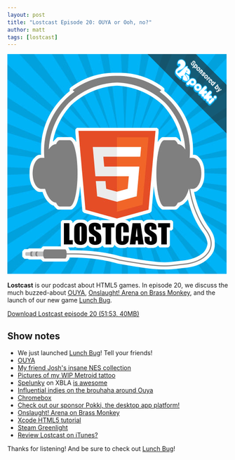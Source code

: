 ```yaml
---
layout: post
title: "Lostcast Episode 20: OUYA or Ooh, no?"
author: matt
tags: [lostcast]
---
```

<div class="full-frame">
	<img alt="Lostcast logo" src="/media/images/lostcast/custom/pokki.png">
</div>


**Lostcast** is our podcast about HTML5 games. In episode 20, we discuss the much buzzed-about [OUYA](http://www.kickstarter.com/projects/ouya/ouya-a-new-kind-of-video-game-console), [Onslaught! Arena on Brass Monkey](http://playbrassmonkey.com/onslaught-arena), and the launch of our new game [Lunch Bug](http://www.lunchbug.com/).

<a class="download-podcast" href="http://media.lostdecadegames.com/lostcast/lostcast_episode_20_ouya_or_ooh_no.mp3">
	Download Lostcast episode 20 (51:53, 40MB)
</a>

## Show notes

* We just launched [Lunch Bug](http://www.lunchbug.com/)! Tell your friends!
* [OUYA](http://www.kickstarter.com/projects/ouya/ouya-a-new-kind-of-video-game-console)
* [My friend Josh's insane NES collection](http://ka.richtaur.com/nesscans.htm)
* [Pictures of my WIP Metroid tattoo](https://twitter.com/#!/zeldamarie/media/slideshow?url=http%3A%2F%2Flockerz.com%2Fs%2F191459820)
* [Spelunky](http://spelunkyworld.com/) on XBLA [is awesome](http://raptr.com/richtaur/wall)
* [Influential indies on the brouhaha around Ouya](http://www.joystiq.com/2012/07/16/influential-indies-on-the-brouhaha-around-ouya/)
* [Chromebox](http://www.google.com/intl/en/chrome/devices/chromebox.html)
* [Check out our sponsor Pokki, the desktop app platform!](http://www.pokki.com/)
* [Onslaught! Arena on Brass Monkey](http://playbrassmonkey.com/onslaught-arena)
* [Xcode HTML5 tutorial](http://www.lostdecadegames.com/how-to-embed-html5-into-a-native-mac-osx-app/)
* [Steam Greenlight](http://steamcommunity.com/greenlight/)
* [Review Lostcast on iTunes?](http://itunes.apple.com/us/podcast/lostcast/id481950724)

Thanks for listening! And be sure to check out [Lunch Bug](http://www.lunchbug.com/)!
